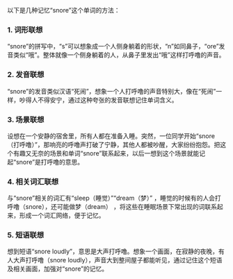 以下是几种记忆“snore”这个单词的方法：

### 1. 词形联想
“snore”的拼写中，“s”可以想象成一个人侧身躺着的形状，“n”如同鼻子，“ore”发音类似“哦”。整体就像一个侧身躺着的人，从鼻子里发出“哦”这样打呼噜的声音。 

### 2. 发音联想
“snore”的发音类似汉语“死闹”，想象一个人打呼噜的声音特别大，像在“死闹”一样，吵得人不得安宁，通过这种夸张的发音联想记住单词含义。 

### 3. 场景联想
设想在一个安静的宿舍里，所有人都在准备入睡。突然，一位同学开始“snore（打呼噜）”，那响亮的呼噜声打破了宁静，其他人都被吵醒，大家纷纷抱怨。把这个有趣又无奈的场景和单词“snore”联系起来，以后一想到这个场景就能记起“snore”是打呼噜的意思。 

### 4. 相关词汇联想
与“snore”相关的词汇有“sleep（睡觉）”“dream（梦）” ，睡觉的时候有的人会打呼噜（snore），还可能做梦（dream） ，将这些在睡眠场景下常出现的词联系起来，形成一个词汇网络，便于记忆。 

### 5. 短语联想
想到短语“snore loudly”，意思是大声打呼噜。想象一个画面，在寂静的夜晚，有人大声打呼噜（snore loudly），声音大到整间屋子都能听见，通过记住这个短语及相关画面，加强对“snore”的记忆。 